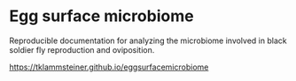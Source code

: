 # Egg surface microbiome

Reproducible documentation for analyzing the microbiome involved in black soldier fly reproduction and oviposition.

https://tklammsteiner.github.io/eggsurfacemicrobiome
